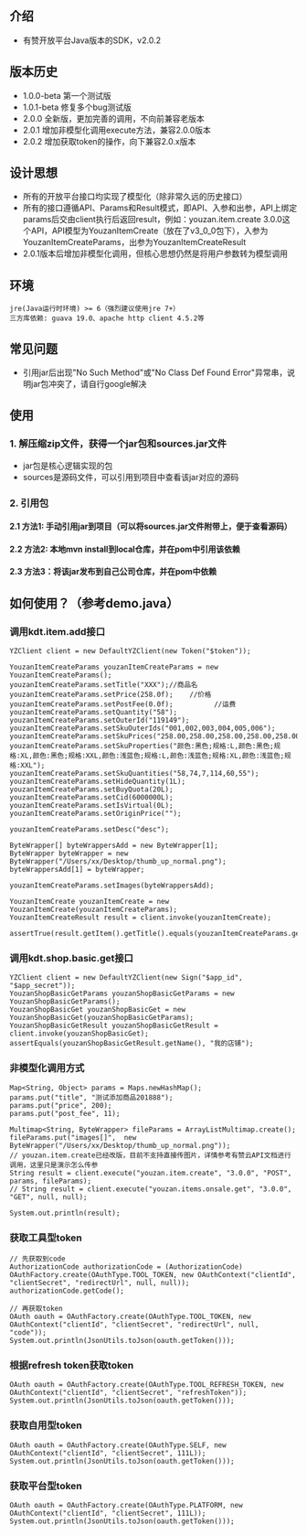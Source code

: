 ## 介绍
+ 有赞开放平台Java版本的SDK，v2.0.2

## 版本历史
+ 1.0.0-beta 第一个测试版
+ 1.0.1-beta 修复多个bug测试版
+ 2.0.0 全新版，更加完善的调用，不向前兼容老版本
+ 2.0.1 增加非模型化调用execute方法，兼容2.0.0版本
+ 2.0.2 增加获取token的操作，向下兼容2.0.x版本

## 设计思想
+ 所有的开放平台接口均实现了模型化（除非常久远的历史接口）
+ 所有的接口遵循API、Params和Result模式，即API、入参和出参，API上绑定params后交由client执行后返回result，例如：youzan.item.create 3.0.0这个API，API模型为YouzanItemCreate（放在了v3_0_0包下），入参为YouzanItemCreateParams，出参为YouzanItemCreateResult
+ 2.0.1版本后增加非模型化调用，但核心思想仍然是将用户参数转为模型调用

## 环境

```
jre(Java运行时环境) >= 6（强烈建议使用jre 7+）
三方库依赖: guava 19.0、apache http client 4.5.2等
```

## 常见问题
+ 引用jar后出现"No Such Method"或"No Class Def Found Error"异常串，说明jar包冲突了，请自行google解决

## 使用
### 1. 解压缩zip文件，获得一个jar包和sources.jar文件
+ jar包是核心逻辑实现的包
+ sources是源码文件，可以引用到项目中查看该jar对应的源码

### 2. 引用包
#### 2.1 方法1: 手动引用jar到项目（可以将sources.jar文件附带上，便于查看源码）
#### 2.2 方法2: 本地mvn install到local仓库，并在pom中引用该依赖
#### 2.3 方法3：将该jar发布到自己公司仓库，并在pom中依赖

## 如何使用？（参考demo.java）
### 调用kdt.item.add接口

```
YZClient client = new DefaultYZClient(new Token("$token"));

YouzanItemCreateParams youzanItemCreateParams = new YouzanItemCreateParams();
youzanItemCreateParams.setTitle("XXX");//商品名
youzanItemCreateParams.setPrice(258.0f);    //价格
youzanItemCreateParams.setPostFee(0.0f);          //运费
youzanItemCreateParams.setQuantity("58");
youzanItemCreateParams.setOuterId("119149");
youzanItemCreateParams.setSkuOuterIds("001,002,003,004,005,006");
youzanItemCreateParams.setSkuPrices("258.00,258.00,258.00,258.00,258.00,258.00");
youzanItemCreateParams.setSkuProperties("颜色:黑色;规格:L,颜色:黑色;规格:XL,颜色:黑色;规格:XXL,颜色:浅蓝色;规格:L,颜色:浅蓝色;规格:XL,颜色:浅蓝色;规格:XXL");
youzanItemCreateParams.setSkuQuantities("58,74,7,114,60,55");
youzanItemCreateParams.setHideQuantity(1L);
youzanItemCreateParams.setBuyQuota(20L);
youzanItemCreateParams.setCid(6000000L);
youzanItemCreateParams.setIsVirtual(0L);
youzanItemCreateParams.setOriginPrice("");

youzanItemCreateParams.setDesc("desc");

ByteWrapper[] byteWrappersAdd = new ByteWrapper[1];
ByteWrapper byteWrapper = new ByteWrapper("/Users/xx/Desktop/thumb_up_normal.png");
byteWrappersAdd[1] = byteWrapper;

youzanItemCreateParams.setImages(byteWrappersAdd);

YouzanItemCreate youzanItemCreate = new YouzanItemCreate(youzanItemCreateParams);
YouzanItemCreateResult result = client.invoke(youzanItemCreate);

assertTrue(result.getItem().getTitle().equals(youzanItemCreateParams.getTitle()));

```

### 调用kdt.shop.basic.get接口

```
YZClient client = new DefaultYZClient(new Sign("$app_id", "$app_secret"));
YouzanShopBasicGetParams youzanShopBasicGetParams = new YouzanShopBasicGetParams();
YouzanShopBasicGet youzanShopBasicGet = new YouzanShopBasicGet(youzanShopBasicGetParams);
YouzanShopBasicGetResult youzanShopBasicGetResult = client.invoke(youzanShopBasicGet);
assertEquals(youzanShopBasicGetResult.getName(), "我的店铺");
```

### 非模型化调用方式
```
Map<String, Object> params = Maps.newHashMap();
params.put("title", "测试添加商品201888");
params.put("price", 200);
params.put("post_fee", 11);

Multimap<String, ByteWrapper> fileParams = ArrayListMultimap.create();
fileParams.put("images[]",  new ByteWrapper("/Users/xx/Desktop/thumb_up_normal.png"));
// youzan.item.create已经改版，目前不支持直接传图片，详情参考有赞云API文档进行调用，这里只是演示怎么传参
String result = client.execute("youzan.item.create", "3.0.0", "POST", params, fileParams);
// String result = client.execute("youzan.items.onsale.get", "3.0.0", "GET", null, null);

System.out.println(result);
```

### 获取工具型token
```
// 先获取到code
AuthorizationCode authorizationCode = (AuthorizationCode) OAuthFactory.create(OAuthType.TOOL_TOKEN, new OAuthContext("clientId", "clientSecret", "redirectUrl", null, null));
authorizationCode.getCode();

// 再获取token
OAuth oauth = OAuthFactory.create(OAuthType.TOOL_TOKEN, new OAuthContext("clientId", "clientSecret", "redirectUrl", null, "code"));
System.out.println(JsonUtils.toJson(oauth.getToken()));
```

### 根据refresh token获取token
```
OAuth oauth = OAuthFactory.create(OAuthType.TOOL_REFRESH_TOKEN, new OAuthContext("clientId", "clientSecret", "refreshToken"));
System.out.println(JsonUtils.toJson(oauth.getToken()));
```

### 获取自用型token
```
OAuth oauth = OAuthFactory.create(OAuthType.SELF, new OAuthContext("clientId", "clientSecret", 111L));
System.out.println(JsonUtils.toJson(oauth.getToken()));
```

### 获取平台型token
```
OAuth oauth = OAuthFactory.create(OAuthType.PLATFORM, new OAuthContext("clientId", "clientSecret", 111L));
System.out.println(JsonUtils.toJson(oauth.getToken()));
```